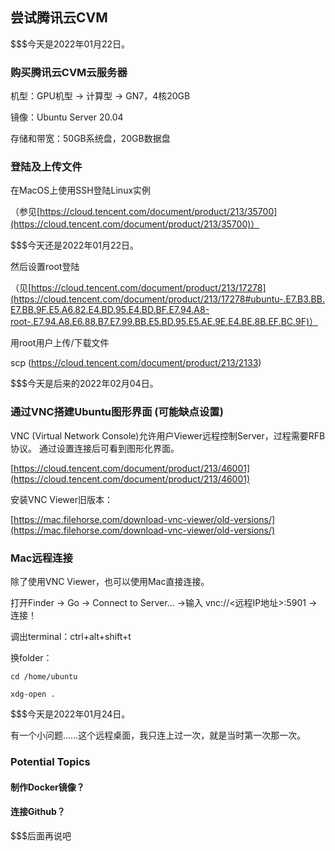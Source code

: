 尝试腾讯云CVM
----------------------

$$$今天是2022年01月22日。


### 购买腾讯云CVM云服务器

机型：GPU机型 -> 计算型 -> GN7，4核20GB

镜像：Ubuntu Server 20.04

存储和带宽：50GB系统盘，20GB数据盘


### 登陆及上传文件

在MacOS上使用SSH登陆Linux实例

（参见[https://cloud.tencent.com/document/product/213/35700](https://cloud.tencent.com/document/product/213/35700)）

$$$今天还是2022年01月22日。

然后设置root登陆

（见[https://cloud.tencent.com/document/product/213/17278](https://cloud.tencent.com/document/product/213/17278#ubuntu-.E7.B3.BB.E7.BB.9F.E5.A6.82.E4.BD.95.E4.BD.BF.E7.94.A8-root-.E7.94.A8.E6.88.B7.E7.99.BB.E5.BD.95.E5.AE.9E.E4.BE.8B.EF.BC.9F)）

用root用户上传/下载文件

scp (https://cloud.tencent.com/document/product/213/2133)

$$$今天是后来的2022年02月04日。


### 通过VNC搭建Ubuntu图形界面 (可能缺点设置)

VNC (Virtual Network Console)允许用户Viewer远程控制Server，过程需要RFB协议。
通过设置连接后可看到图形化界面。

[https://cloud.tencent.com/document/product/213/46001](https://cloud.tencent.com/document/product/213/46001)

安装VNC Viewer旧版本：

[https://mac.filehorse.com/download-vnc-viewer/old-versions/](https://mac.filehorse.com/download-vnc-viewer/old-versions/)


### Mac远程连接

除了使用VNC Viewer，也可以使用Mac直接连接。

打开Finder -> Go -> Connect to Server... ->输入 vnc://<远程IP地址>:5901 -> 连接！

调出terminal：ctrl+alt+shift+t

换folder：
```
cd /home/ubuntu
```
```
xdg-open .
```


$$$今天是2022年01月24日。

有一个小问题……这个远程桌面，我只连上过一次，就是当时第一次那一次。


### Potential Topics

#### 制作Docker镜像？

#### 连接Github？

$$$后面再说吧








